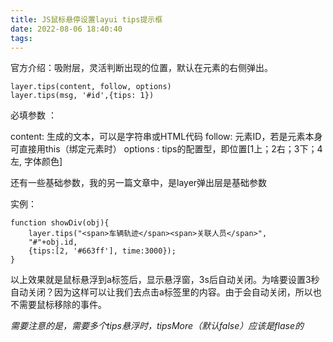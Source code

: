 ```yaml
---
title: JS鼠标悬停设置layui tips提示框
date: 2022-08-06 18:40:40
tags:
---
```


<!-- more -->

官方介绍：吸附层，灵活判断出现的位置，默认在元素的右侧弹出。

```
layer.tips(content, follow, options)
layer.tips(msg, '#id',{tips: 1})
```

必填参数 ：

content: 生成的文本，可以是字符串或HTML代码 
follow: 元素ID，若是元素本身可直接用this（绑定元素时）
options : tips的配置型，即位置[1上；2右；3下；4左, 字体颜色]

还有一些基础参数，我的另一篇文章中，是layer弹出层是基础参数

实例：

```
function showDiv(obj){
    layer.tips("<span>车辆轨迹</span><span>关联人员</span>",         
    "#"+obj.id, 
    {tips:[2, '#663ff'], time:3000});
}
```

 以上效果就是鼠标悬浮到a标签后，显示悬浮窗，3s后自动关闭。为啥要设置3秒自动关闭？因为这样可以让我们去点击a标签里的内容。由于会自动关闭，所以也不需要鼠标移除的事件。

*需要注意的是，需要多个tips悬浮时，tipsMore（默认false）应该是flase的*
